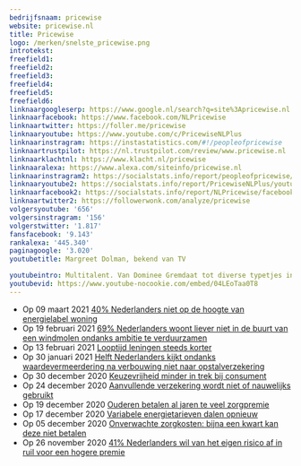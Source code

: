 ```yaml
---
bedrijfsnaam: pricewise  
website: pricewise.nl   
title: Pricewise  
logo: /merken/snelste_pricewise.png  
introtekst:   
freefield1:   
freefield2:   
freefield3:   
freefield4:   
freefield5:   
freefield6:   
linknaargoogleserp: https://www.google.nl/search?q=site%3Apricewise.nl  
linknaarfacebook: https://www.facebook.com/NLPricewise  
linknaartwitter: https://foller.me/pricewise  
linknaaryoutube: https://www.youtube.com/c/PricewiseNLPlus  
linknaarinstragram: https://instastatistics.com/#!/peopleofpricewise  
linknaartrustpilot: https://nl.trustpilot.com/review/www.pricewise.nl  
linknaarklachtnl: https://www.klacht.nl/pricewise  
linknaaralexa: https://www.alexa.com/siteinfo/pricewise.nl  
linknaarinstragram2: https://socialstats.info/report/peopleofpricewise/instagram  
linknaaryoutube2: https://socialstats.info/report/PricewiseNLPlus/youtube  
linknaarfacebook2: https://socialstats.info/report/NLPricewise/facebook  
linknaartwitter2: https://followerwonk.com/analyze/pricewise  
volgersyoutube: '656'  
volgersinstragram: '156'  
volgerstwitter: '1.817'  
fansfacebook: '9.143'  
rankalexa: '445.340'  
paginagoogle: '3.020'  
youtubetitle: Margreet Dolman, bekend van TV  

youtubeintro: Multitalent. Van Dominee Gremdaat tot diverse typetjes in commercials van Pricewise. Vond deze video interessanter om te kijken dan de commercials.  
youtubevid: https://www.youtube-nocookie.com/embed/04LEoTaa0T8  
---
```


 


- Op 09 maart 2021 [40% Nederlanders niet op de hoogte van energielabel woning](https://www.pricewise.nl/blog/40-procent-nederlanders-niet-op-hoogte-label-woning/)
- Op 19 februari 2021 [69% Nederlanders woont liever niet in de buurt van een windmolen ondanks ambitie te verduurzamen](https://www.pricewise.nl/blog/69-procent-nederlanders-woont-liever-niet-bij-windmolen/)
- Op 13 februari 2021 [Looptijd leningen steeds korter](https://www.pricewise.nl/blog/looptijd-leningen-steeds-korter/)
- Op 30 januari 2021 [Helft Nederlanders kijkt ondanks waardevermeerdering na verbouwing niet naar opstalverzekering](https://www.pricewise.nl/blog/nederlander-kijkt-na-verbouwing-niet-naar-opstal/)
- Op 30 december 2020 [Keuzevrijheid minder in trek bij consument](https://www.pricewise.nl/blog/keuzevrijheid-minder-in-trek-bij-consument/)
- Op 24 december 2020 [Aanvullende verzekering wordt niet of nauwelijks gebruikt](https://www.pricewise.nl/blog/aanvullend-niet-of-nauwelijks-gebruikt/)
- Op 19 december 2020 [Ouderen betalen al jaren te veel zorgpremie](https://www.pricewise.nl/blog/ouderen-betalen-al-jaren-te-veel-premie/)
- Op 17 december 2020 [Variabele energietarieven dalen opnieuw](https://www.pricewise.nl/blog/derde-daling-op-rij-tarieven-variabel/)
- Op 05 december 2020 [Onverwachte zorgkosten: bijna een kwart kan deze niet betalen](https://www.pricewise.nl/blog/bijna-kwart-kan-onverwachte-zorgkosten-niet-betalen/)
- Op 26 november 2020 [41% Nederlanders wil van het eigen risico af in ruil voor een hogere premie](https://www.pricewise.nl/blog/afschaffen-eigen-risico/)
